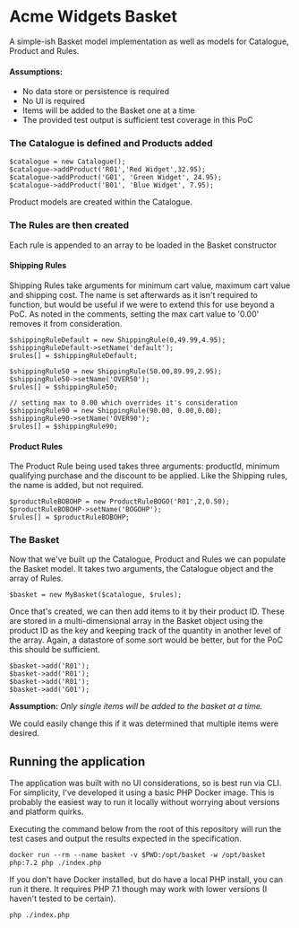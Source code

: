 # Acme Widgets Basket
A simple-ish Basket model implementation as well as models for Catalogue, Product and Rules.

#### Assumptions:
* No data store or persistence is required
* No UI is required
* Items will be added to the Basket one at a time
* The provided test output is sufficient test coverage in this PoC

### The Catalogue is defined and Products added
```
$catalogue = new Catalogue();
$catalogue->addProduct('R01','Red Widget',32.95);
$catalogue->addProduct('G01', 'Green Widget', 24.95);
$catalogue->addProduct('B01', 'Blue Widget', 7.95);
```
Product models are created within the Catalogue.

### The Rules are then created
Each rule is appended to an array to be loaded in the Basket constructor

#### Shipping Rules
Shipping Rules take arguments for minimum cart value, maximum cart value and shipping cost. 
The name is set afterwards as it isn't required to function, but would be useful if we were to extend this for use beyond a PoC. As noted in the comments, setting the max cart value to '0.00' removes it from consideration.
```
$shippingRuleDefault = new ShippingRule(0,49.99,4.95);
$shippingRuleDefault->setName('default');
$rules[] = $shippingRuleDefault;

$shippingRule50 = new ShippingRule(50.00,89.99,2.95);
$shippingRule50->setName('OVER50');
$rules[] = $shippingRule50;

// setting max to 0.00 which overrides it's consideration
$shippingRule90 = new ShippingRule(90.00, 0.00,0.00);
$shippingRule90->setName('OVER90');
$rules[] = $shippingRule90;
``` 
#### Product Rules
The Product Rule being used takes three arguments: productId, minimum qualifying purchase and the discount to be applied. Like the Shipping rules, the name is added, but not required.
```
$productRuleBOBOHP = new ProductRuleBOGO('R01',2,0.50);
$productRuleBOBOHP->setName('BOGOHP');
$rules[] = $productRuleBOBOHP;
```
### The Basket
Now that we've built up the Catalogue, Product and Rules we can populate the Basket model. It takes two arguments, the Catalogue object and the array of Rules.
```
$basket = new MyBasket($catalogue, $rules);
```
Once that's created, we can then add items to it by their product ID. These are stored in a multi-dimensional array in the Basket object using the product ID as the key and keeping track of the quantity in another level of the array. Again, a datastore of some sort would be better, but for the PoC this should be sufficient.

```$xslt
$basket->add('R01');
$basket->add('R01');
$basket->add('R01');
$basket->add('G01');
```
**Assumption:** _Only single items will be added to the basket at a time._

We could easily change this if it was determined that multiple items were desired.

## Running the application
The application was built with no UI considerations, so is best run via CLI. For simplicity, I've developed it using a basic PHP Docker image. This is probably the easiest way to run it locally without worrying about versions and platform quirks. 

Executing the command below from the root of this repository will run the test cases and output the results expected in the specification.
```
docker run --rm --name basket -v $PWD:/opt/basket -w /opt/basket php:7.2 php ./index.php
```

If you don't have Docker installed, but do have a local PHP install, you can run it there. It requires PHP 7.1 though may work with lower versions (I haven't tested to be certain).
```
php ./index.php 
``` 